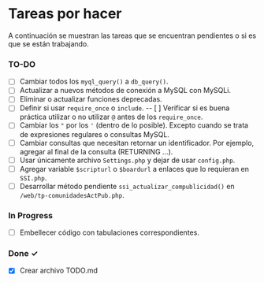 # Tareas por hacer

A continuación se muestran las tareas que se encuentran pendientes o si es que se están trabajando.

### TO-DO

- [ ] Cambiar todos los `myql_query()` a `db_query()`.
- [ ] Actualizar a nuevos métodos de conexión a MySQL con MySQLi.
- [ ] Eliminar o actualizar funciones deprecadas.
- [ ] Definir si usar `require_once` o `include`.
-- [ ] Verificar si es buena práctica utilizar o no utilizar `@` antes de los `require_once`.
- [ ] Cambiar los `"` por los `'` (dentro de lo posible). Excepto cuando se trata de expresiones regulares o consultas MySQL.
- [ ] Cambiar consultas que necesitan retornar un identificador. Por ejemplo, agregar al final de la consulta (RETURNING ...).
- [ ] Usar únicamente archivo `Settings.php` y dejar de usar `config.php`.
- [ ] Agregar variable `$scripturl` o `$boardurl` a enlaces que lo requieran en `SSI.php`.
- [ ] Desarrollar método pendiente `ssi_actualizar_compublicidad()` en `/web/tp-comunidadesActPub.php`.

### In Progress

- [ ] Embellecer código con tabulaciones correspondientes.

### Done ✓

- [x] Crear archivo TODO.md